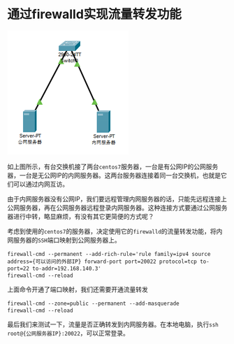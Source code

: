 # 通过firewalld实现流量转发功能

![image-20221104095503383](通过firewalld实现流量转发功能.assets/image-20221104095503383.png)

如上图所示，有台交换机接了两台`centos7`服务器，一台是有公网IP的公网服务器，一台是无公网IP的内网服务器。这两台服务器连接着同一台交换机，也就是它们可以通过内网互访。

由于内网服务器没有公网IP，我们要远程管理内网服务器的话，只能先远程连接上公网服务器，再在公网服务器远程登录内网服务器。这种连接方式要通过公网服务器进行中转，略显麻烦，有没有其它更简便的方式呢？

考虑到使用的`centos7`的服务器，决定使用它的`firewalld`的流量转发功能，将内网服务器的`SSH`端口映射到公网服务器上。

```shell
firewall-cmd --permanent --add-rich-rule='rule family=ipv4 source address={可以访问的外部IP} forward-port port=20022 protocol=tcp to-port=22 to-addr=192.168.140.3'
firewall-cmd --reload
```

上面命令开通了端口映射，我们还需要开通流量转发

```shell
firewall-cmd --zone=public --permanent --add-masquerade
firewall-cmd --reload
```

最后我们来测试一下，流量是否正确转发到内网服务器。在本地电脑，执行`ssh root@{公网服务器IP}:20022`，可以正常登录。
